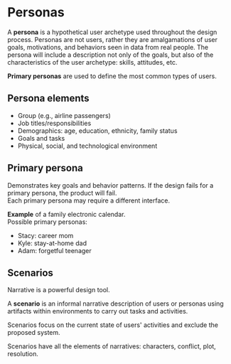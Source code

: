 # Personas

A **persona** is a hypothetical user archetype used throughout the design process.
Personas are not users, rather they are amalgamations of user goals, motivations, and behaviors seen in data from real people.
The persona will include a description not only of the goals, but also of the characteristics of the user archetype: skills, attitudes, etc.

**Primary personas** are used to define the most common types of users.

## Persona elements

- Group (e.g., airline passengers)
- Job titles/responsibilities
- Demographics: age, education, ethnicity, family status
- Goals and tasks
- Physical, social, and technological environment

## Primary persona

Demonstrates key goals and behavior patterns. If the design fails for a primary persona, the product will fail.  
Each primary persona may require a different interface.

**Example** of a family electronic calendar.  
Possible primary personas:

- Stacy: career mom
- Kyle: stay-at-home dad
- Adam: forgetful teenager

## Scenarios

Narrative is a powerful design tool.

A **scenario** is an informal narrative description of users or personas using artifacts within environments to carry out tasks and activities.

Scenarios focus on the current state of users' activities and exclude the proposed system.

Scenarios have all the elements of narratives: characters, conflict, plot, resolution.
